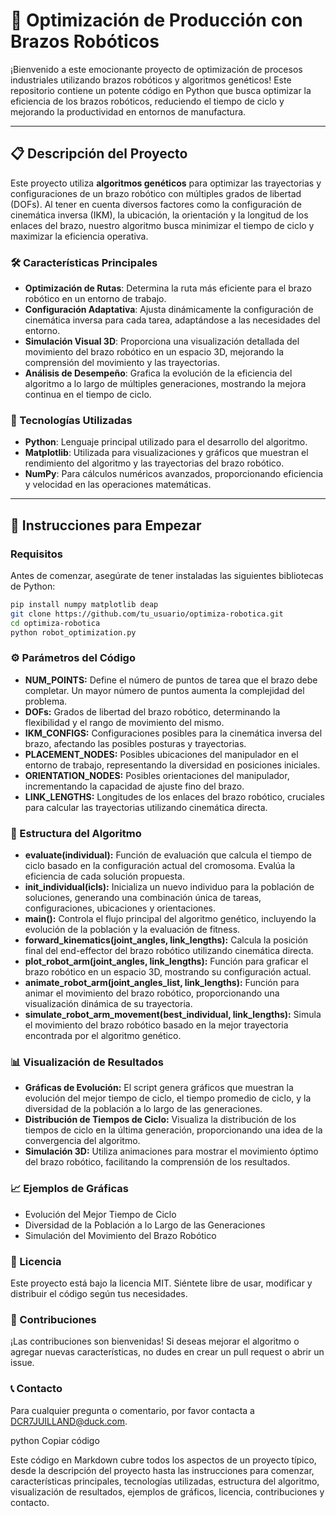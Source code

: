 # 🤖 Optimización de Producción con Brazos Robóticos

¡Bienvenido a este emocionante proyecto de optimización de procesos industriales utilizando brazos robóticos y algoritmos genéticos! Este repositorio contiene un potente código en Python que busca optimizar la eficiencia de los brazos robóticos, reduciendo el tiempo de ciclo y mejorando la productividad en entornos de manufactura.

---

## 📋 Descripción del Proyecto

Este proyecto utiliza **algoritmos genéticos** para optimizar las trayectorias y configuraciones de un brazo robótico con múltiples grados de libertad (DOFs). Al tener en cuenta diversos factores como la configuración de cinemática inversa (IKM), la ubicación, la orientación y la longitud de los enlaces del brazo, nuestro algoritmo busca minimizar el tiempo de ciclo y maximizar la eficiencia operativa.

### 🛠️ Características Principales

- **Optimización de Rutas**: Determina la ruta más eficiente para el brazo robótico en un entorno de trabajo.
- **Configuración Adaptativa**: Ajusta dinámicamente la configuración de cinemática inversa para cada tarea, adaptándose a las necesidades del entorno.
- **Simulación Visual 3D**: Proporciona una visualización detallada del movimiento del brazo robótico en un espacio 3D, mejorando la comprensión del movimiento y las trayectorias.
- **Análisis de Desempeño**: Grafica la evolución de la eficiencia del algoritmo a lo largo de múltiples generaciones, mostrando la mejora continua en el tiempo de ciclo.

### 🌟 Tecnologías Utilizadas

- **Python**: Lenguaje principal utilizado para el desarrollo del algoritmo.
- **Matplotlib**: Utilizada para visualizaciones y gráficos que muestran el rendimiento del algoritmo y las trayectorias del brazo robótico.
- **NumPy**: Para cálculos numéricos avanzados, proporcionando eficiencia y velocidad en las operaciones matemáticas.

---

## 🚀 Instrucciones para Empezar

### Requisitos

Antes de comenzar, asegúrate de tener instaladas las siguientes bibliotecas de Python:

```bash
pip install numpy matplotlib deap
git clone https://github.com/tu_usuario/optimiza-robotica.git
cd optimiza-robotica
python robot_optimization.py
```
### ⚙️ Parámetros del Código
- **NUM_POINTS:** Define el número de puntos de tarea que el brazo debe completar. Un mayor número de puntos aumenta la complejidad del problema.
- **DOFs:** Grados de libertad del brazo robótico, determinando la flexibilidad y el rango de movimiento del mismo.
- **IKM_CONFIGS:** Configuraciones posibles para la cinemática inversa del brazo, afectando las posibles posturas y trayectorias.
- **PLACEMENT_NODES:** Posibles ubicaciones del manipulador en el entorno de trabajo, representando la diversidad en posiciones iniciales.
- **ORIENTATION_NODES:** Posibles orientaciones del manipulador, incrementando la capacidad de ajuste fino del brazo.
- **LINK_LENGTHS:** Longitudes de los enlaces del brazo robótico, cruciales para calcular las trayectorias utilizando cinemática directa.

### 🧩 Estructura del Algoritmo
- **evaluate(individual):** Función de evaluación que calcula el tiempo de ciclo basado en la configuración actual del cromosoma. Evalúa la eficiencia de cada solución propuesta.
- **init_individual(icls):** Inicializa un nuevo individuo para la población de soluciones, generando una combinación única de tareas, configuraciones, ubicaciones y orientaciones.
- **main():** Controla el flujo principal del algoritmo genético, incluyendo la evolución de la población y la evaluación de fitness.
- **forward_kinematics(joint_angles, link_lengths):** Calcula la posición final del end-effector del brazo robótico utilizando cinemática directa.
- **plot_robot_arm(joint_angles, link_lengths):** Función para graficar el brazo robótico en un espacio 3D, mostrando su configuración actual.
- **animate_robot_arm(joint_angles_list, link_lengths):** Función para animar el movimiento del brazo robótico, proporcionando una visualización dinámica de su trayectoria.
- **simulate_robot_arm_movement(best_individual, link_lengths):** Simula el movimiento del brazo robótico basado en la mejor trayectoria encontrada por el algoritmo genético.

### 📊 Visualización de Resultados
- **Gráficas de Evolución:** El script genera gráficos que muestran la evolución del mejor tiempo de ciclo, el tiempo promedio de ciclo, y la diversidad de la población a lo largo de las generaciones.
- **Distribución de Tiempos de Ciclo:** Visualiza la distribución de los tiempos de ciclo en la última generación, proporcionando una idea de la convergencia del algoritmo.
- **Simulación 3D:** Utiliza animaciones para mostrar el movimiento óptimo del brazo robótico, facilitando la comprensión de los resultados.

### 📈 Ejemplos de Gráficas
- Evolución del Mejor Tiempo de Ciclo
- Diversidad de la Población a lo Largo de las Generaciones
- Simulación del Movimiento del Brazo Robótico

### 📜 Licencia
Este proyecto está bajo la licencia MIT. Siéntete libre de usar, modificar y distribuir el código según tus necesidades.

### 👥 Contribuciones
¡Las contribuciones son bienvenidas! Si deseas mejorar el algoritmo o agregar nuevas características, no dudes en crear un pull request o abrir un issue.

### 📞 Contacto
Para cualquier pregunta o comentario, por favor contacta a DCR7JUILLAND@duck.com.

python
Copiar código

Este código en Markdown cubre todos los aspectos de un proyecto típico, desde la descripción del proyecto hasta las instrucciones para comenzar, características principales, tecnologías utilizadas, estructura del algoritmo, visualización de resultados, ejemplos de gráficos, licencia, contribuciones y contacto.







